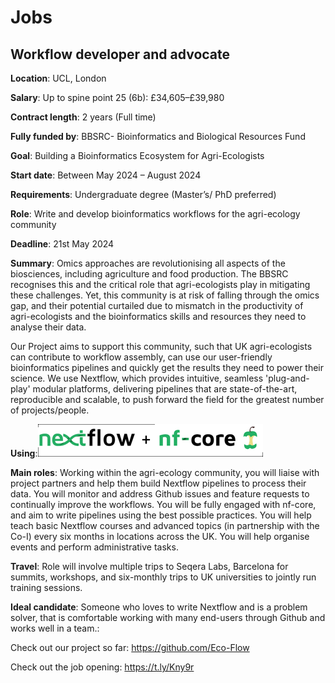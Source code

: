 # Jobs

## Workflow developer and advocate

**Location**: UCL, London

**Salary**: Up to spine point 25 (6b): £34,605–£39,980 

**Contract length**: 2 years (Full time)

**Fully funded by**: BBSRC- Bioinformatics and Biological Resources Fund

**Goal**: Building a Bioinformatics Ecosystem for Agri-Ecologists

**Start date**: Between May 2024 – August 2024

**Requirements**: Undergraduate degree (Master’s/ PhD preferred)

**Role**: Write and develop bioinformatics workflows for the agri-ecology community

**Deadline**: 21st May 2024

**Summary**: Omics approaches are revolutionising all aspects of the biosciences, including agriculture and food production. The BBSRC recognises this and the critical role that agri-ecologists play in mitigating these challenges. Yet, this community is at risk of falling through the omics gap, and their potential curtailed due to mismatch in the productivity of agri-ecologists and the bioinformatics skills and resources they need to analyse their data. 

Our Project aims to support this community, such that UK agri-ecologists can contribute to workflow assembly, can use our user-friendly bioinformatics pipelines and quickly get the results they need to power their science. We use Nextflow, which provides intuitive, seamless 'plug-and-play' modular platforms, delivering pipelines that are state-of-the-art, reproducible and scalable, to push forward the field for the greatest number of projects/people.

**Using**:![nf](./img/job_logos.png)

**Main roles**: Working within the agri-ecology community, you will liaise with project partners and help them build Nextflow pipelines to process their data. You will monitor and address Github issues and feature requests to continually improve the workflows. You will be fully engaged with nf-core, and aim to write pipelines using the best possible practices. You will help teach basic Nextflow courses and advanced topics (in partnership with the Co-I) every six months in locations across the UK. You will help organise events and perform administrative tasks.

**Travel**: Role will involve multiple trips to Seqera Labs, Barcelona for summits, workshops, and six-monthly trips to UK universities to jointly run training sessions.   

**Ideal candidate**: Someone who loves to write Nextflow and is a problem solver, that is comfortable working with many end-users through Github and works well in a team.:

Check out our project so far: https://github.com/Eco-Flow

Check out the job opening: https://t.ly/Kny9r
